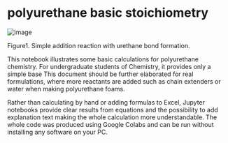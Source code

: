# polyurethane basic stoichiometry

![image](https://github.com/user-attachments/assets/ae119b96-4551-4767-ba52-eae34abc7da3)

Figure1. Simple addition reaction with urethane bond formation.

This notebook illustrates some basic calculations for polyurethane chemistry.
For undergraduate students of Chemistry, it provides only a simple base
This document should be further elaborated for real formulations, where more reactants are added such as chain extenders or water when making polyurethane foams.

Rather than calculating by hand or adding formulas to Excel, Jupyter notebooks provide clear results from equations and the possibility to add explanation text making the whole calculation more understandable.
The whole code was produced using Google Colabs and can be run without installing any software on your PC.
